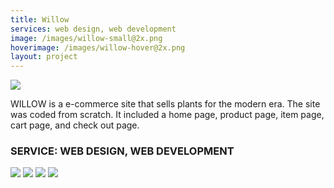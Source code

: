 ```yaml
---
title: Willow
services: web design, web development
image: /images/willow-small@2x.png
hoverimage: /images/willow-hover@2x.png
layout: project
---
```


<img class="img-flex load-hidden" src="{{ site.baseurl }}/images/willow-multi-screens.png" />

WILLOW is a e-commerce site that sells plants for the modern era. The site
was coded from scratch. It included a home page, product page, item page,
cart page, and check out page.

<h3 class="pad-t pad-b">SERVICE: WEB DESIGN, WEB DEVELOPMENT</h3>

<div class="center">
<img class="img-flex load-hidden push" src="{{ site.baseurl }}/images/willow-ipad-screen.png" />
<img class="img-flex drop-shadow push load-hidden unit-xs-centered smallerwidth" src="{{ site.baseurl }}/images/willow-product.png" />
<img class="img-flex drop-shadow push load-hidden unit-xs-centered smallerwidth" src="{{ site.baseurl }}/images/willow-individual-product.png" />
<img class="img-flex drop-shadow push load-hidden unit-xs-centered smallerwidth" src="{{ site.baseurl }}/images/willow-checkout.png" />
</div>
